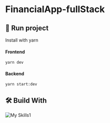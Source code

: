 # FinancialApp-fullStack
## 🚀 Run project
Install with yarn
#### Frontend
```
yarn dev
```
#### Backend
```
yarn start:dev
```
## 🛠 Build With
![My Skills1](https://skillicons.dev/icons?i=react,nestjs,mysql,ts,tailwind,vite)

